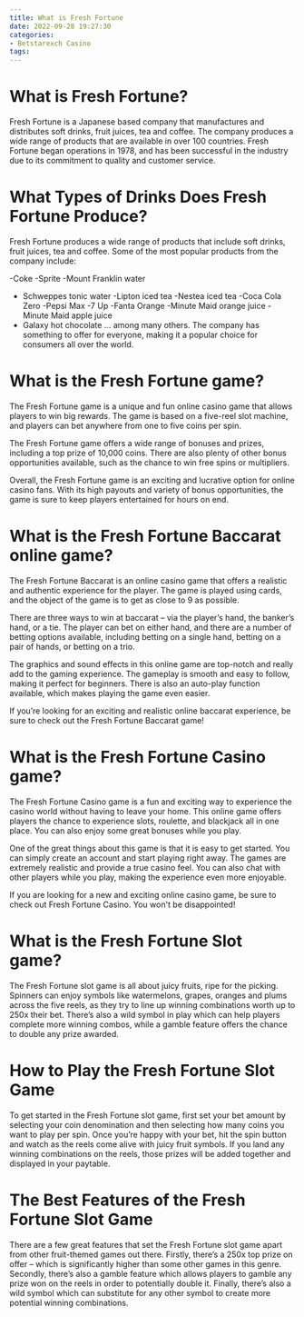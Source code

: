 ```yaml
---
title: What is Fresh Fortune 
date: 2022-09-28 19:27:30
categories:
- Betstarexch Casino
tags:
---
```



#  What is Fresh Fortune? 

Fresh Fortune is a Japanese based company that manufactures and distributes soft drinks, fruit juices, tea and coffee. The company produces a wide range of products that are available in over 100 countries. Fresh Fortune began operations in 1978, and has been successful in the industry due to its commitment to quality and customer service.

# What Types of Drinks Does Fresh Fortune Produce? 

Fresh Fortune produces a wide range of products that include soft drinks, fruit juices, tea and coffee. Some of the most popular products from the company include:

-Coke
-Sprite
-Mount Franklin water
- Schweppes tonic water
-Lipton iced tea
-Nestea iced tea
-Coca Cola Zero
-Pepsi Max 
-7 Up 
-Fanta Orange 
-Minute Maid orange juice 
-Minute Maid apple juice 
- Galaxy hot chocolate 
… among many others. The company has something to offer for everyone, making it a popular choice for consumers all over the world.

#  What is the Fresh Fortune game? 

The Fresh Fortune game is a unique and fun online casino game that allows players to win big rewards. The game is based on a five-reel slot machine, and players can bet anywhere from one to five coins per spin. 

The Fresh Fortune game offers a wide range of bonuses and prizes, including a top prize of 10,000 coins. There are also plenty of other bonus opportunities available, such as the chance to win free spins or multipliers. 

 Overall, the Fresh Fortune game is an exciting and lucrative option for online casino fans. With its high payouts and variety of bonus opportunities, the game is sure to keep players entertained for hours on end.

#  What is the Fresh Fortune Baccarat online game? 

The Fresh Fortune Baccarat is an online casino game that offers a realistic and authentic experience for the player. The game is played using cards, and the object of the game is to get as close to 9 as possible. 

There are three ways to win at baccarat – via the player’s hand, the banker’s hand, or a tie. The player can bet on either hand, and there are a number of betting options available, including betting on a single hand, betting on a pair of hands, or betting on a trio. 

The graphics and sound effects in this online game are top-notch and really add to the gaming experience. The gameplay is smooth and easy to follow, making it perfect for beginners. There is also an auto-play function available, which makes playing the game even easier. 

If you’re looking for an exciting and realistic online baccarat experience, be sure to check out the Fresh Fortune Baccarat game!

#  What is the Fresh Fortune Casino game? 

The Fresh Fortune Casino game is a fun and exciting way to experience the casino world without having to leave your home. This online game offers players the chance to experience slots, roulette, and blackjack all in one place. You can also enjoy some great bonuses while you play. 

One of the great things about this game is that it is easy to get started. You can simply create an account and start playing right away. The games are extremely realistic and provide a true casino feel. You can also chat with other players while you play, making the experience even more enjoyable. 

If you are looking for a new and exciting online casino game, be sure to check out Fresh Fortune Casino. You won't be disappointed!

#  What is the Fresh Fortune Slot game?

The Fresh Fortune slot game is all about juicy fruits, ripe for the picking. Spinners can enjoy symbols like watermelons, grapes, oranges and plums across the five reels, as they try to line up winning combinations worth up to 250x their bet. There’s also a wild symbol in play which can help players complete more winning combos, while a gamble feature offers the chance to double any prize awarded.

# How to Play the Fresh Fortune Slot Game

To get started in the Fresh Fortune slot game, first set your bet amount by selecting your coin denomination and then selecting how many coins you want to play per spin. Once you’re happy with your bet, hit the spin button and watch as the reels come alive with juicy fruit symbols. If you land any winning combinations on the reels, those prizes will be added together and displayed in your paytable.

# The Best Features of the Fresh Fortune Slot Game

There are a few great features that set the Fresh Fortune slot game apart from other fruit-themed games out there. Firstly, there’s a 250x top prize on offer – which is significantly higher than some other games in this genre. Secondly, there’s also a gamble feature which allows players to gamble any prize won on the reels in order to potentially double it. Finally, there’s also a wild symbol which can substitute for any other symbol to create more potential winning combinations.
